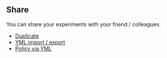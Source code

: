 ## Share

You can share your experiments with your friend / colleagues.

* [Duplicate](duplicate-experiment/README.md)
* [YML import / export](yml-import-export/README.md)
* [Policy via YML](../resilience-policies/ymlDownloadImport.md)